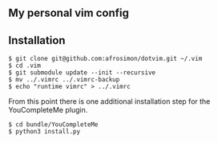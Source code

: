 ## My personal vim config

## Installation

```
$ git clone git@github.com:afrosimon/dotvim.git ~/.vim
$ cd .vim
$ git submodule update --init --recursive
$ mv ../.vimrc ../.vimrc-backup
$ echo "runtime vimrc" > ../.vimrc
```

From this point there is one additional installation step for the YouCompleteMe plugin.

```
$ cd bundle/YouCompleteMe
$ python3 install.py
```
